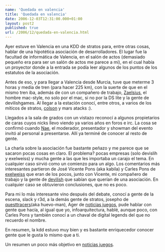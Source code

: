 ```yaml
---
name: 'Quedada en valencia'
title: 'Quedada en valencia'
date: 2006-12-03T12:31:00.000+01:00
layout: post2
published: true
url: /2006/12/quedada-en-valencia.html
---
```


Ayer estuve en Valencia en una KDD de stratos para, entre otras cosas, hablar de una hipotética asociación de desarrolladores. El lugar fue la facultad de informática de Valencia, en el salón de actos (demasiado pequeño era para ser un salón de actos me parece a mi), en el cual había un proyector donde a la entrada se podía leer algunos de los puntos de los estatutos de la asociación.  
  
Antes de eso, y para llegar a Valencia desde Murcia, tuve que meterme 3 horas y media de tren (para hacer 225 km), con la suerte de que en el mismo tren iba, además de con un compañero de trabajo, [Zaelsius](http://zitronensaft.blogspot.com/), el hombre mac-style, no solo por el mac, si no por la DS lite y la gente de devilishgames. Al llegar a la estación conocí, entre otros, a varios de los míticos de stratos, [colson](http://www.edevi.com) y mars atacks :).  
  
Llegados a la sala de grados con un vistazo reconocí a algunos propietarios de caras cuyos nicks llevo viendo ya varios años en foros e irc. La cosa se confirmó cuando [Nae](http://naemem.blogspot.com/), el moderador, presentador y showman del evento invitó al personal a presentarse. Allí ya terminé de conocer al resto de gente.  
  
La charla sobre la asociación fue bastante peñazo y me parece que se sacaron pocas cosas en claro. El problema? pocas empresas (solo devislih y exelweiss) y mucha gente a las que les importaba un carajo el tema. En cualquier caso sirvió como un comienzo para un algo. Los comentarios más interesantes partieron de José Vicente Pons (aka kabila) y Carles Pons de [exelweiss](http://www.exelweiss.com/) que eran de los pocos, junto con Vicente, mi compañero de trabajo y la gente de [devilish](http://www.devilishgames.com/) que sabían que querían de una asociación. En cualquier caso se obtuvieron conclusiones, que no es poco.  
  
Para mi lo más interesante vino después del debate, conocí a gente de la escena, slack y r3d, a la demás gente de stratos, josepho de [questtracers](http://questtracers.com/)(aka huevo-man), Ager de [noticias juegos](http://www.noticiasjuegos.com/), pude hablar con gente que hacía, al igual que yo, infoarquitectura, hablé, aunque poco, con Carles Pons y también conocí a un chaval de digital legends del que no recuerdo el nombre.  
  
En resumen, la kdd estuvo muy bien y es bastante enriquecedor conocer gente que le gusta lo mismo que a ti.  
  
Un resumen un poco más objetivo en [noticias juegos](http://www.noticiasjuegos.com/2006/12/02/resumen-de-la-reunion-en-valencia/).